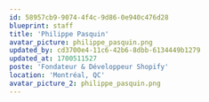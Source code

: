 ```yaml
---
id: 58957cb9-9074-4f4c-9d86-0e940c476d28
blueprint: staff
title: 'Philippe Pasquin'
avatar_picture: philippe_pasquin.png
updated_by: cd3700e4-11c6-42b6-8dbb-6134449b1279
updated_at: 1700511527
poste: 'Fondateur & Développeur Shopify'
location: 'Montréal, QC'
avatar_picture_2: philippe_pasquin.png
---
```

